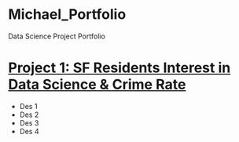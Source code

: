 # Michael_Portfolio
Data Science Project Portfolio

# [Project 1: SF Residents Interest in Data Science & Crime Rate]()
* Des 1
* Des 2
* Des 3
* Des 4
